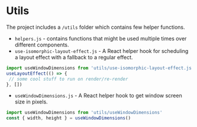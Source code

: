 # Utils

The project includes a `/utils` folder which contains few helper functions.

- `helpers.js` - contains functions that might be used multiple times over different components.
- `use-isomorphic-layout-effect.js` - A React helper hook for scheduling a layout effect with a fallback to a regular effect.
```javascript
import useWindowDimensions from 'utils/use-isomorphic-layout-effect.js'
useLayoutEffect(() => {
 // some cool stuff to run on render/re-render
}, [])
```

- `useWindowDimensions.js` - A React helper hook to get window screen size in pixels.

```javascript
import useWindowDimensions from 'utils/useWindowDimensions'
const { width, height } = useWindowDimensions()
```